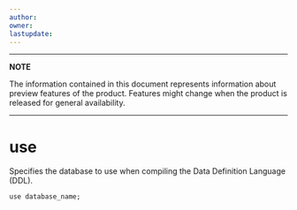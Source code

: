 ```yaml
---
author: 
owner: 
lastupdate: 
---
```


---

**NOTE**

The information contained in this document represents information about preview features of the product. Features might change when the product is released for general availability.

---

# use

Specifies the database to use when compiling the Data Definition Language (DDL).

```
use database_name;
```